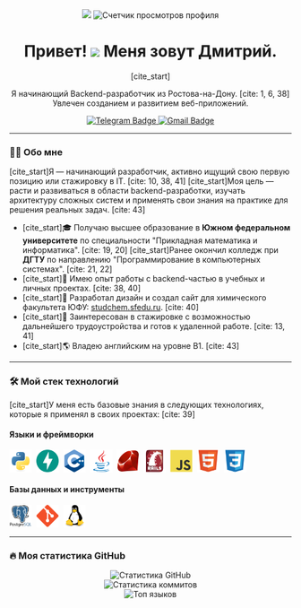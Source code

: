 <div id="header" align="center">
  <img src="https://media.giphy.com/media/qgQUggAC3Pfv687qPC/giphy.gif" width="200"/>
  <img src="https://komarev.com/ghpvc/?username=Dimonchester&style=flat-square&color=blue" alt="Счетчик просмотров профиля"/>
  <h1>
    Привет! <img src="https://media.giphy.com/media/hvRJCLFzcasrR4ia7z/giphy.gif" width="30px"/> Меня зовут Дмитрий.
  </h1>
  [cite_start]<p>Я начинающий Backend-разработчик из Ростова-на-Дону. [cite: 1, 6, 38] Увлечен созданием и развитием веб-приложений.</p>
  
  <div id="badges" align="center">
    <a href="https://t.me/dimonchester1">
      <img src="https://img.shields.io/badge/Telegram-blue?style=for-the-badge&logo=telegram&logoColor=white" alt="Telegram Badge"/>
    </a>
    <a href="mailto:dimonchester.tkachov@gmail.com">
      <img src="https://img.shields.io/badge/Gmail-D14836?style=for-the-badge&logo=gmail&logoColor=white" alt="Gmail Badge"/>
    </a>
  </div>
</div>

---

### :man_technologist: Обо мне

[cite_start]Я — начинающий разработчик, активно ищущий свою первую позицию или стажировку в IT. [cite: 10, 38, 41] [cite_start]Моя цель — расти и развиваться в области backend-разработки, изучать архитектуру сложных систем и применять свои знания на практике для решения реальных задач. [cite: 43]

* [cite_start]:mortar_board: Получаю высшее образование в **Южном федеральном университете** по специальности "Прикладная математика и информатика". [cite: 19, 20] [cite_start]Ранее окончил колледж при **ДГТУ** по направлению "Программирование в компьютерных системах". [cite: 21, 22]
* [cite_start]:rocket: Имею опыт работы с backend-частью в учебных и личных проектах. [cite: 38, 40]
* [cite_start]:art: Разработал дизайн и создал сайт для химического факультета ЮФУ: [studchem.sfedu.ru](https://studchem.sfedu.ru/). [cite: 40]
* [cite_start]:seedling: Заинтересован в стажировке с возможностью дальнейшего трудоустройства и готов к удаленной работе. [cite: 13, 41]
* [cite_start]:earth_americas: Владею английским на уровне B1. [cite: 43]

---

### :hammer_and_wrench: Мой стек технологий

[cite_start]У меня есть базовые знания в следующих технологиях, которые я применял в своих проектах: [cite: 39]

<div>
  <h4>Языки и фреймворки</h4>
  <img src="https://raw.githubusercontent.com/devicons/devicon/master/icons/python/python-original.svg" title="Python" alt="Python" width="40" height="40"/>&nbsp;
  <img src="https://raw.githubusercontent.com/devicons/devicon/master/icons/fastapi/fastapi-original.svg" title="FastAPI" alt="FastAPI" width="40" height="40"/>&nbsp;
  <img src="https://raw.githubusercontent.com/devicons/devicon/master/icons/cplusplus/cplusplus-original.svg" title="C++" alt="C++" width="40" height="40"/>&nbsp;
  <img src="https://raw.githubusercontent.com/devicons/devicon/master/icons/java/java-original.svg" title="Java" alt="Java" width="40" height="40"/>&nbsp;
  <img src="https://raw.githubusercontent.com/devicons/devicon/master/icons/ruby/ruby-original.svg" title="Ruby" alt="Ruby" width="40" height="40"/>&nbsp;
  <img src="https://raw.githubusercontent.com/devicons/devicon/master/icons/rails/rails-original-wordmark.svg" title="Ruby on Rails" alt="Ruby on Rails" width="40" height="40"/>&nbsp;
  <img src="https://raw.githubusercontent.com/devicons/devicon/master/icons/javascript/javascript-original.svg" title="JavaScript" alt="JavaScript" width="40" height="40"/>&nbsp;
  <img src="https://raw.githubusercontent.com/devicons/devicon/master/icons/html5/html5-original.svg" title="HTML5" alt="HTML" width="40" height="40"/>&nbsp;
  <img src="https://raw.githubusercontent.com/devicons/devicon/master/icons/css3/css3-original.svg" title="CSS3" alt="CSS" width="40" height="40"/>&nbsp;
  
  <h4>Базы данных и инструменты</h4>
  <img src="https://raw.githubusercontent.com/devicons/devicon/master/icons/postgresql/postgresql-original-wordmark.svg" title="SQL" alt="SQL" width="40" height="40"/>&nbsp;
  <img src="https://raw.githubusercontent.com/devicons/devicon/master/icons/git/git-original.svg" title="Git" alt="Git" width="40" height="40"/>&nbsp;
  <img src="https://raw.githubusercontent.com/devicons/devicon/master/icons/linux/linux-original.svg" title="Linux" alt="Linux" width="40" height="40"/>&nbsp;
</div>

---

### :fire: Моя статистика GitHub

<div align="center">
  <img src="https://github-readme-stats.vercel.app/api?username=Dimonchester&show_icons=true&theme=dracula&include_all_commits=true&count_private=true" alt="Статистика GitHub" />
  <br/>
  <img src="https://github-readme-streak-stats.herokuapp.com?user=Dimonchester&theme=dracula" alt="Статистика коммитов" />
  <br/>
  <img src="https://github-readme-stats.vercel.app/api/top-langs/?username=Dimonchester&layout=compact&langs_count=8&theme=dracula" alt="Топ языков" />
</div>
